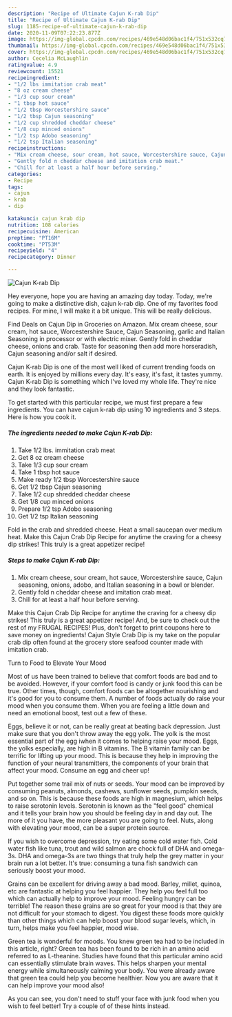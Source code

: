 ```yaml
---
description: "Recipe of Ultimate Cajun K-rab Dip"
title: "Recipe of Ultimate Cajun K-rab Dip"
slug: 1185-recipe-of-ultimate-cajun-k-rab-dip
date: 2020-11-09T07:22:23.877Z
image: https://img-global.cpcdn.com/recipes/469e548d06bac1f4/751x532cq70/cajun-k-rab-dip-recipe-main-photo.jpg
thumbnail: https://img-global.cpcdn.com/recipes/469e548d06bac1f4/751x532cq70/cajun-k-rab-dip-recipe-main-photo.jpg
cover: https://img-global.cpcdn.com/recipes/469e548d06bac1f4/751x532cq70/cajun-k-rab-dip-recipe-main-photo.jpg
author: Cecelia McLaughlin
ratingvalue: 4.9
reviewcount: 15521
recipeingredient:
- "1/2 lbs immitation crab meat"
- "8 oz cream cheese"
- "1/3 cup sour cream"
- "1 tbsp hot sauce"
- "1/2 tbsp Worcestershire sauce"
- "1/2 tbsp Cajun seasoning"
- "1/2 cup shredded cheddar cheese"
- "1/8 cup minced onions"
- "1/2 tsp Adobo seasoning"
- "1/2 tsp Italian seasoning"
recipeinstructions:
- "Mix cream cheese, sour cream, hot sauce, Worcestershire sauce, Cajun seasoning, onions, adobo, and Italian seasoning in a bowl or blender."
- "Gently fold n cheddar cheese and imitation crab meat."
- "Chill for at least a half hour before serving."
categories:
- Recipe
tags:
- cajun
- krab
- dip

katakunci: cajun krab dip 
nutrition: 108 calories
recipecuisine: American
preptime: "PT16M"
cooktime: "PT53M"
recipeyield: "4"
recipecategory: Dinner

---
```



![Cajun K-rab Dip](https://img-global.cpcdn.com/recipes/469e548d06bac1f4/751x532cq70/cajun-k-rab-dip-recipe-main-photo.jpg)

Hey everyone, hope you are having an amazing day today. Today, we're going to make a distinctive dish, cajun k-rab dip. One of my favorites food recipes. For mine, I will make it a bit unique. This will be really delicious.

Find Deals on Cajun Dip in Groceries on Amazon. Mix cream cheese, sour cream, hot sauce, Worcestershire Sauce, Cajun Seasoning, garlic and Italian Seasoning in processor or with electric mixer. Gently fold in cheddar cheese, onions and crab. Taste for seasoning then add more horseradish, Cajun seasoning and/or salt if desired.

Cajun K-rab Dip is one of the most well liked of current trending foods on earth. It is enjoyed by millions every day. It's easy, it's fast, it tastes yummy. Cajun K-rab Dip is something which I've loved my whole life. They're nice and they look fantastic.


To get started with this particular recipe, we must first prepare a few ingredients. You can have cajun k-rab dip using 10 ingredients and 3 steps. Here is how you cook it.

<!--inarticleads1-->

##### The ingredients needed to make Cajun K-rab Dip:

1. Take 1/2 lbs. immitation crab meat
1. Get 8 oz cream cheese
1. Take 1/3 cup sour cream
1. Take 1 tbsp hot sauce
1. Make ready 1/2 tbsp Worcestershire sauce
1. Get 1/2 tbsp Cajun seasoning
1. Take 1/2 cup shredded cheddar cheese
1. Get 1/8 cup minced onions
1. Prepare 1/2 tsp Adobo seasoning
1. Get 1/2 tsp Italian seasoning


Fold in the crab and shredded cheese. Heat a small saucepan over medium heat. Make this Cajun Crab Dip Recipe for anytime the craving for a cheesy dip strikes! This truly is a great appetizer recipe! 

<!--inarticleads2-->

##### Steps to make Cajun K-rab Dip:

1. Mix cream cheese, sour cream, hot sauce, Worcestershire sauce, Cajun seasoning, onions, adobo, and Italian seasoning in a bowl or blender.
1. Gently fold n cheddar cheese and imitation crab meat.
1. Chill for at least a half hour before serving.


Make this Cajun Crab Dip Recipe for anytime the craving for a cheesy dip strikes! This truly is a great appetizer recipe! And, be sure to check out the rest of my FRUGAL RECIPES! Plus, don&#39;t forget to print coupons here to save money on ingredients! Cajun Style Crab Dip is my take on the popular crab dip often found at the grocery store seafood counter made with imitation crab. 

Turn to Food to Elevate Your Mood


Most of us have been trained to believe that comfort foods are bad and to be avoided. However, if your comfort food is candy or junk food this can be true. Other times, though, comfort foods can be altogether nourishing and it's good for you to consume them. A number of foods actually do raise your mood when you consume them. When you are feeling a little down and need an emotional boost, test out a few of these.

Eggs, believe it or not, can be really great at beating back depression. Just make sure that you don't throw away the egg yolk. The yolk is the most essential part of the egg iwhen it comes to helping raise your mood. Eggs, the yolks especially, are high in B vitamins. The B vitamin family can be terrific for lifting up your mood. This is because they help in improving the function of your neural transmitters, the components of your brain that affect your mood. Consume an egg and cheer up!

Put together some trail mix of nuts or seeds. Your mood can be improved by consuming peanuts, almonds, cashews, sunflower seeds, pumpkin seeds, and so on. This is because these foods are high in magnesium, which helps to raise serotonin levels. Serotonin is known as the "feel good" chemical and it tells your brain how you should be feeling day in and day out. The more of it you have, the more pleasant you are going to feel. Nuts, along with elevating your mood, can be a super protein source.

If you wish to overcome depression, try eating some cold water fish. Cold water fish like tuna, trout and wild salmon are chock full of DHA and omega-3s. DHA and omega-3s are two things that truly help the grey matter in your brain run a lot better. It's true: consuming a tuna fish sandwich can seriously boost your mood. 

Grains can be excellent for driving away a bad mood. Barley, millet, quinoa, etc are fantastic at helping you feel happier. They help you feel full too which can actually help to improve your mood. Feeling hungry can be terrible! The reason these grains are so great for your mood is that they are not difficult for your stomach to digest. You digest these foods more quickly than other things which can help boost your blood sugar levels, which, in turn, helps make you feel happier, mood wise.

Green tea is wonderful for moods. You knew green tea had to be included in this article, right? Green tea has been found to be rich in an amino acid referred to as L-theanine. Studies have found that this particular amino acid can essentially stimulate brain waves. This helps sharpen your mental energy while simultaneously calming your body. You were already aware that green tea could help you become healthier. Now you are aware that it can help improve your mood also!

As you can see, you don't need to stuff your face with junk food when you wish to feel better! Try  a  couple of  of  these  hints  instead.

